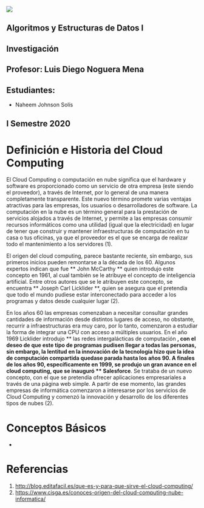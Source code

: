 ![](https://www.tec.ac.cr/sites/default/files/media/branding/logo-tec.png)

## Algoritmos y Estructuras de Datos I

## Investigación

## Profesor: Luis Diego Noguera Mena

## Estudiantes:
- Naheem Johnson Solís

## I Semestre 2020

# Definición e Historia del Cloud Computing

El Cloud Computing o computación en nube significa que el hardware y software es proporcionado como un servicio de otra empresa (este siendo el proveedor), a través de Internet, por lo general de una manera completamente transparente. Este nuevo término promete varias ventajas atractivas para las empresas, los usuarios o desarrolladores de software. La computación en la nube es un término general para la prestación de servicios alojados a través de Internet, y permite a las empresas consumir recursos informáticos como una utilidad (igual que la electricidad) en lugar de tener que construir y mantener infraestructuras de computación en tu casa o tus oficinas, ya que el proveedor es el que se encarga de realizar todo el mantenimiento a los servidores (1). 

El origen del cloud computing, parece bastante reciente, sin embargo, sus primeros inicios pueden remontarse a la década de los 60. Algunos expertos indican que fue ** John McCarthy ** quien introdujo este concepto en 1961, al cual también se le atribuye el concepto de inteligencia artificial. Entre otros autores que se le atribuyen este concepto, se encuentra ** Joseph Carl Licklider **, quien se asegura que el pretendía que todo el mundo pudiese estar interconectado para acceder a los programas y datos desde cualquier lugar (2). 

En los años 60 las empresas comenzaban a necesitar consultar grandes cantidades de información desde distintos lugares de acceso, no obstante, recurrir a infraestructuras era muy caro, por lo tanto, comenzaron a estudiar la forma de integrar una CPU con acceso a múltiples usuarios. En el año 1969 Licklider introdujo ** las redes intergalácticas de computación **, con el deseo de que este tipo de programas pudisen llegar a todas las personas, sin embargo, la lentitud en la innovación de la tecnología hizo que la idea de computación compartida quedase parada hasta los años 90. A finales de los años 90, específicamente en 1999, se produjo un gran avance en el cloud computing, que se inauguró ** Salesforce**. Se trataba de un nuevo concepto, con el que se pretendía ofrecer aplicaciones empresariales a través de una página web simple. A partir de ese momento, las grandes empresas de informática comenzaron a interesarse por los servicios de Cloud Computing y comenzó la innovación y desarrollo de los diferentes tipos de nubes (2).

# Conceptos Básicos 

- 



# Referencias

1. http://blog.editafacil.es/que-es-y-para-que-sirve-el-cloud-computing/
2. https://www.cisga.es/conoces-origen-del-cloud-computing-nube-informatica/


